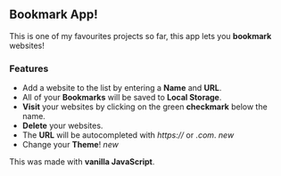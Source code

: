 ## Bookmark App!  
This is one of my favourites projects so far, this app lets you **bookmark** websites!   
### Features  
  - Add a website to the list by entering a **Name** and **URL**.  
  - All of your **Bookmarks** will be saved to **Local Storage**.  
  - **Visit** your websites by clicking on the green **checkmark** below the name.  
  - **Delete** your websites.  
  - The **URL** will be autocompleted with *https://* or *.com*. *new*     
  - Change your **Theme**! *new*  

This was made with **vanilla JavaScript**.